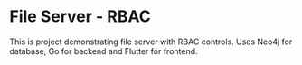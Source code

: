# File Server - RBAC

This is project demonstrating file server with RBAC controls. Uses Neo4j for database, Go for backend and Flutter for frontend.